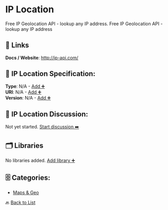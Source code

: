 # IP Location

Free IP Geolocation API - lookup any IP address. Free IP Geolocation API - lookup any IP address

##  🔗 Links
**Docs / Website**: http://ip-api.com/

## 🧬 IP Location Specification:
**Type**: N/A - [Add ➕](https://github.com/apis-list/apis-list/edit/main/apis.yaml#9884)  
**URI**: N/A - [Add ➕](https://github.com/apis-list/apis-list/edit/main/apis.yaml#9884)  
**Version**: N/A - [Add ➕](https://github.com/apis-list/apis-list/edit/main/apis.yaml#9884)

## 💬 IP Location Discussion:
Not yet started. [Start discussion ➡️](https://github.com/apis-list/apis-list/discussions/new)

## 🗂️ Libraries

No libraries added. [Add library ➕](https://github.com/apis-list/apis-list/edit/main/apis.yaml#9884)    


## 🗄️ Categories:
- [Maps & Geo](https://github.com/apis-list/apis-list#maps--geo-)

🔙  [Back to List](https://github.com/apis-list/apis-list)
